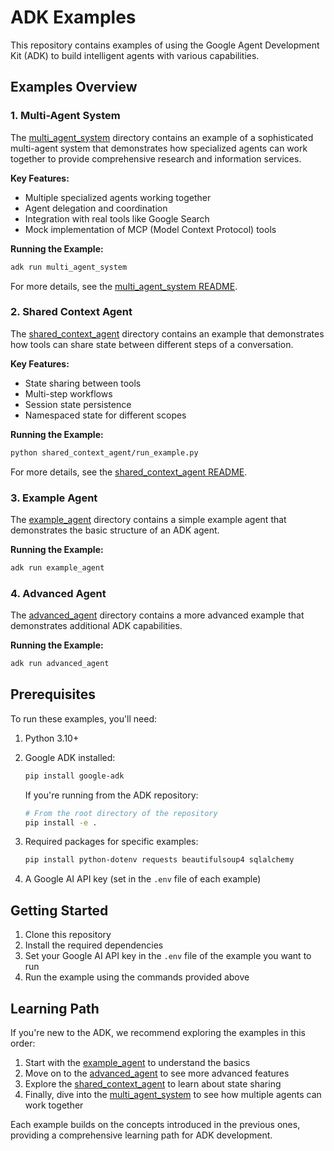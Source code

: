 # ADK Examples

This repository contains examples of using the Google Agent Development Kit (ADK) to build intelligent agents with various capabilities.

## Examples Overview

### 1. Multi-Agent System

The [multi_agent_system](./multi_agent_system) directory contains an example of a sophisticated multi-agent system that demonstrates how specialized agents can work together to provide comprehensive research and information services.

**Key Features:**
- Multiple specialized agents working together
- Agent delegation and coordination
- Integration with real tools like Google Search
- Mock implementation of MCP (Model Context Protocol) tools

**Running the Example:**
```bash
adk run multi_agent_system
```

For more details, see the [multi_agent_system README](./multi_agent_system/README.md).

### 2. Shared Context Agent

The [shared_context_agent](./shared_context_agent) directory contains an example that demonstrates how tools can share state between different steps of a conversation.

**Key Features:**
- State sharing between tools
- Multi-step workflows
- Session state persistence
- Namespaced state for different scopes

**Running the Example:**
```bash
python shared_context_agent/run_example.py
```

For more details, see the [shared_context_agent README](./shared_context_agent/README.md).

### 3. Example Agent

The [example_agent](./example_agent) directory contains a simple example agent that demonstrates the basic structure of an ADK agent.

**Running the Example:**
```bash
adk run example_agent
```

### 4. Advanced Agent

The [advanced_agent](./advanced_agent) directory contains a more advanced example that demonstrates additional ADK capabilities.

**Running the Example:**
```bash
adk run advanced_agent
```

## Prerequisites

To run these examples, you'll need:

1. Python 3.10+
2. Google ADK installed:
   ```bash
   pip install google-adk
   ```
   
   If you're running from the ADK repository:
   ```bash
   # From the root directory of the repository
   pip install -e .
   ```

3. Required packages for specific examples:
   ```bash
   pip install python-dotenv requests beautifulsoup4 sqlalchemy
   ```

4. A Google AI API key (set in the `.env` file of each example)

## Getting Started

1. Clone this repository
2. Install the required dependencies
3. Set your Google AI API key in the `.env` file of the example you want to run
4. Run the example using the commands provided above

## Learning Path

If you're new to the ADK, we recommend exploring the examples in this order:

1. Start with the [example_agent](./example_agent) to understand the basics
2. Move on to the [advanced_agent](./advanced_agent) to see more advanced features
3. Explore the [shared_context_agent](./shared_context_agent) to learn about state sharing
4. Finally, dive into the [multi_agent_system](./multi_agent_system) to see how multiple agents can work together

Each example builds on the concepts introduced in the previous ones, providing a comprehensive learning path for ADK development.
